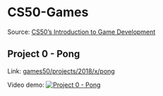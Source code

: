 # CS50-Games

Source: [CS50’s Introduction to Game Development](https://cs50.harvard.edu/games/2018/)

## Project 0 - Pong

Link: [games50/projects/2018/x/pong](https://github.com/leonccao/CS50-Games/tree/games50/projects/2018/x/pong)

Video demo:
[![Project 0 - Pong](https://github.com/leonccao/CS50-Games/blob/games50/projects/2018/x/pong/screenshots/project0-pong.png?raw=true)](https://youtu.be/qPJAi2D3RdI)
